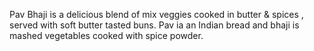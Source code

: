 Pav Bhaji is a delicious blend of mix veggies cooked in butter & spices , served with soft butter tasted buns.
Pav ia an Indian bread and bhaji is mashed vegetables cooked with spice powder. 